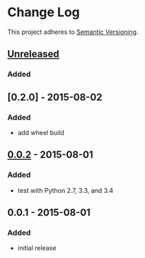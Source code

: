# Change Log
This project adheres to [Semantic Versioning](http://semver.org/).

## [Unreleased][unreleased]
### Added


## [0.2.0] - 2015-08-02
### Added
- add wheel build

## [0.0.2] - 2015-08-01
### Added
- test with Python 2.7, 3.3, and 3.4

## 0.0.1 - 2015-08-01
### Added
- initial release

[unreleased]: https://github.com/mgk/rq-retry/compare/v0.1.0...HEAD
[0.1.0]: https://github.com/mgk/rq-retry/compare/v0.0.2...v0.1.0
[0.0.2]: https://github.com/mgk/rq-retry/compare/v0.0.1...v0.0.2
